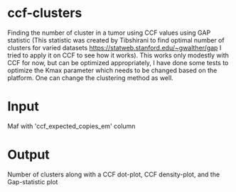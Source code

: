 # ccf-clusters
Finding the number of cluster in a tumor using CCF values using GAP statistic (This statistic was created by Tibshirani to find optimal number of clusters for varied datasets https://statweb.stanford.edu/~gwalther/gap I tried to apply it on CCF to see how it works). This works only modestly with CCF for now, but can be optimized appropriately, I have done some tests to optimize the Kmax parameter which needs to be changed based on the platform. One can change the clustering method as well.

# Input
Maf with 'ccf_expected_copies_em' column

# Output
Number of clusters along with a CCF dot-plot, CCF density-plot, and the Gap-statistic plot

